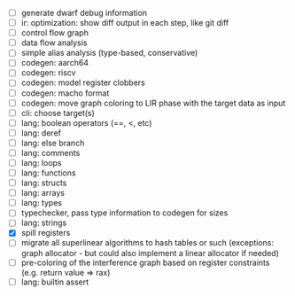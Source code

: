 - [ ] generate dwarf debug information
- [ ] ir: optimization: show diff output in each step, like git diff
- [ ] control flow graph
- [ ] data flow analysis
- [ ] simple alias analysis (type-based, conservative)
- [ ] codegen: aarch64
- [ ] codegen: riscv
- [ ] codegen: model register clobbers
- [ ] codegen: macho format
- [ ] codegen: move graph coloring to LIR phase with the target data as input
- [ ] cli: choose target(s)
- [ ] lang: boolean operators (==, <, etc)
- [ ] lang: deref
- [ ] lang: else branch
- [ ] lang: comments
- [ ] lang: loops
- [ ] lang: functions
- [ ] lang: structs
- [ ] lang: arrays
- [ ] lang: types
- [ ] typechecker, pass type information to codegen for sizes
- [ ] lang: strings
- [x] spill registers
- [ ] migrate all superlinear algorithms to hash tables or such (exceptions: graph allocator - but could also implement a linear allocator if needed)
- [ ] pre-coloring of the interference graph based on register constraints (e.g. return value => rax)
- [ ] lang: builtin assert
